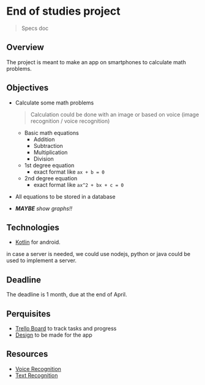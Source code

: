 # End of studies project

> Specs doc

## Overview

The project is meant to make an app on smartphones to calculate math problems.

## Objectives

- Calculate some math problems

  > Calculation could be done with an image or based on voice (image recognition / voice recognition)

  - Basic math equations
    - Addition
    - Subtraction
    - Multiplication
    - Division
  - 1st degree equation
    - exact format like `ax + b = 0`
  - 2nd degree equation
    - exact format like `ax^2 + bx + c = 0`

- All equations to be stored in a database

- _**MAYBE** show graphs!!_

## Technologies

- [Kotlin](https://kotlinlang.org/) for android.

in case a server is needed, we could use nodejs, python or java could be used to implement a server.

## Deadline

The deadline is 1 month, due at the end of April.

## Perquisites

- [Trello Board](https://trello.com/b/CnWyvgX9/end-of-studies-project) to track tasks and progress
- [Design](https://www.figma.com/file/tnGhyZYTnx33lEPcplZdNy/PFE---Design) to be made for the app

## Resources

- [Voice Recognition](https://medium.com/voice-tech-podcast/android-speech-to-text-tutorial-8f6fa71606ac)
- [Text Recognition](https://developers.google.com/ml-kit/vision/text-recognition)
